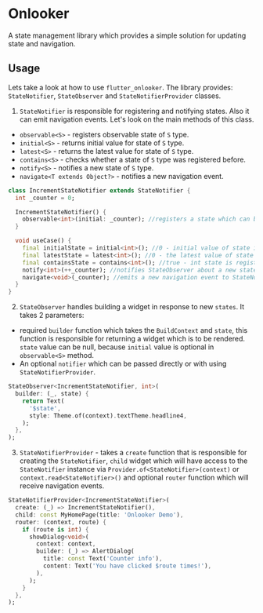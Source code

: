 # Onlooker
A state management library which provides a simple solution for updating state and navigation.

## Usage
Lets take a look at how to use `flutter_onlooker`. The library provides: `StateNotifier`, `StateObserver` and `StateNotifierProvider` classes.

1. `StateNotifier` is responsible for registering and notifying states. Also it can emit navigation events. Let's look on the main methods of this class.
* `observable<S>` - registers observable state of `S` type.
* `initial<S>` - returns initial value for state of `S` type.
* `latest<S>` - returns the latest value for state of `S` type.
* `contains<S>` - checks whether a state of `S` type was registered before.
* `notify<S>` - notifies a new state of `S` type.
* `navigate<T extends Object?>` - notifies a new navigation event.

```dart
class IncrementStateNotifier extends StateNotifier {
  int _counter = 0;

  IncrementStateNotifier() {
    observable<int>(initial: _counter); //registers a state which can be processed by this StateNotifier
  }

  void useCase() {
    final initialState = initial<int>(); //0 - initial value of state int
    final latestState = latest<int>(); //0 - the latest value of state int
    final containsState = contains<int>(); //true - int state is registered for this StateNotifier
    notify<int>(++_counter); //notifies StateObserver about a new state
    navigate<void>(_counter); //emits a new navigation event to StateNotifierProvider
  }
}
```
2. `StateObserver` handles building a widget in response to new `states`. It takes 2 parameters:
* required `builder` function which takes the `BuildContext` and `state`, this function is responsible for returning a widget which is to be rendered. `state` value can be null, because `initial` value is optional in `observable<S>` method.
* An optional `notifier` which can be passed directly or with using `StateNotifierProvider`.
```dart
StateObserver<IncrementStateNotifier, int>(
  builder: (_, state) {
    return Text(
      '$state',
      style: Theme.of(context).textTheme.headline4,
    );
  },
);
```
3. `StateNotifierProvider` - takes a `create` function that is responsible for creating the `StateNotifier`, `child` widget which will have access to the `StateNotifier` instance via `Provider.of<StateNotifier>(context)` or `context.read<StateNotifier>()` and optional `router` function which will receive navigation events.
```dart
StateNotifierProvider<IncrementStateNotifier>(
  create: (_) => IncrementStateNotifier(),
  child: const MyHomePage(title: 'Onlooker Demo'),
  router: (context, route) {
    if (route is int) {
      showDialog<void>(
        context: context,
        builder: (_) => AlertDialog(
          title: const Text('Counter info'),
          content: Text('You have clicked $route times!'),
        ),
      );
    }
  },
);
```
